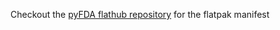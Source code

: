 Checkout the [pyFDA flathub repository](https://github.com/flathub/com.github.chipmuenk.pyFDA) for the flatpak manifest
